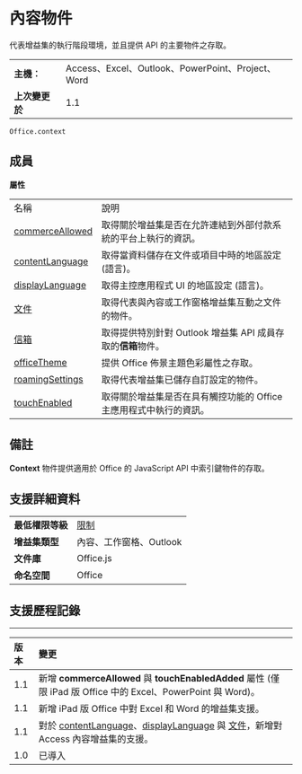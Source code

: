 
# 內容物件
代表增益集的執行階段環境，並且提供 API 的主要物件之存取。

|||
|:-----|:-----|
|**主機︰**|Access、Excel、Outlook、PowerPoint、Project、Word|
|**上次變更於**|1.1|

```
Office.context
```


## 成員


**屬性**

|||
|:-----|:-----|
|名稱|說明|
|[commerceAllowed](../../reference/shared/office.context.commerceallowed.md)|取得關於增益集是否在允許連結到外部付款系統的平台上執行的資訊。|
|[contentLanguage](../../reference/shared/office.context.contentlanguage.md)|取得當資料儲存在文件或項目中時的地區設定 (語言)。|
|[displayLanguage](../../reference/shared/office.context.displaylanguage.md)|取得主控應用程式 UI 的地區設定 (語言)。|
|[文件](../../reference/shared/office.context.document.md)|取得代表與內容或工作窗格增益集互動之文件的物件。|
|[信箱](../../reference/shared/office.context.mailbox.md)|取得提供特別針對 Outlook 增益集 API 成員存取的**信箱**物件。|
|[officeTheme](../../reference/shared/office.context.officetheme.md)|提供 Office 佈景主題色彩屬性之存取。|
|[roamingSettings](../../reference/shared/office.context.roamingsettings.md)|取得代表增益集已儲存自訂設定的物件。|
|[touchEnabled](../../reference/shared/office.context.touchenabled.md)|取得關於增益集是否在具有觸控功能的 Office 主應用程式中執行的資訊。|

## 備註

**Context** 物件提供適用於 Office 的 JavaScript API 中索引鍵物件的存取。


## 支援詳細資料



|||
|:-----|:-----|
|**最低權限等級**|[限制](../../docs/develop/requesting-permissions-for-api-use-in-content-and-task-pane-add-ins.md)|
|**增益集類型**|內容、工作窗格、Outlook|
|**文件庫**|Office.js|
|**命名空間**|Office|

## 支援歷程記錄



****


|**版本**|**變更**|
|:-----|:-----|
|1.1|新增 **commerceAllowed** 與 **touchEnabledAdded** 屬性 (僅限 iPad 版 Office 中的 Excel、PowerPoint 與 Word)。|
|1.1|新增 iPad 版 Office 中對 Excel 和 Word 的增益集支援。|
|1.1|對於 [contentLanguage](../../reference/shared/office.context.contentlanguage.md)、[displayLanguage](../../reference/shared/office.context.displaylanguage.md) 與 [文件](../../reference/shared/office.context.document.md)，新增對 Access 內容增益集的支援。|
|1.0|已導入|
